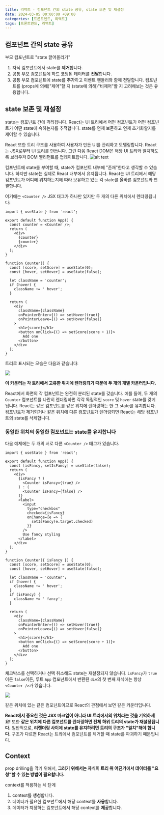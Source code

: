 ```yaml
---
title: 리액트 - 컴포넌트 간의 state 공유, state 보존 및 재설정
date: 2024-03-05 00:00:00 +09:00
categories: [프론트엔드, 리액트]
tags: [프론트엔드, 리액트]
---
```


## 컴포넌트 간의 state 공유

부모 컴포넌트로 "state 끌어올리기"

1. 자식 컴포넌트에서 state를 **제거**합니다.
2. 공통 부모 컴포넌트에 하드 코딩된 데이터를 **전달**합니다.
3. 공통 부모 컴포넌트에 state를 **추가**하고 이벤트 핸들러와 함께 전달합니다.
   컴포넌트를 (props에 의해)"제어"할 지 (state에 의해)"비제어"할 지 고려해보는 것은 유용합니다.

## state 보존 및 재설정

state는 컴포넌트 간에 격리됩니다. React는 UI 트리에서 어떤 컴포넌트가 어떤 컴포넌트가 어떤 state에 속하는지를 추적합니다. state를 언제 보존하고 언제 초기화할지를 제어할 수 있습니다.

React 또한 트리 구조를 사용하여 사용자가 만든 UI를 관리하고 모델링합니다. React는 JSX로부터 UI 트리를 만듭니다. 그런 다음 React DOM은 해당 UI 트리와 일치하도록 브라우저 DOM 엘리먼트를 업데이트합니다.
![alt text](https://res.cloudinary.com/dud0yfarc/image/upload/v1709624709/%EC%8A%A4%ED%81%AC%EB%A6%B0%EC%83%B7_2024-03-05_164300_xmmqny.png)

컴포넌트에 state를 부여할 때, state가 컴포넌트 내부에 "존재"한다고 생각할 수 있습니다. 하지만 state는 실제로 React 내부에서 유지됩니다. React는 UI 트리에서 해당 컴포넌트가 어디에 위치하는지에 따라 보유하고 있는 각 state를 올바른 컴포넌트와 연결합니다.

여기에는 `<Counter />` JSX 태그가 하나만 있지만 두 개의 다른 위치에서 렌더링됩니다:

```
import { useState } from 'react';

export default function App() {
  const counter = <Counter />;
  return (
    <div>
      {counter}
      {counter}
    </div>
  );
}

function Counter() {
  const [score, setScore] = useState(0);
  const [hover, setHover] = useState(false);

  let className = 'counter';
  if (hover) {
    className += ' hover';
  }

  return (
    <div
      className={className}
      onPointerEnter={() => setHover(true)}
      onPointerLeave={() => setHover(false)}
    >
      <h1>{score}</h1>
      <button onClick={() => setScore(score + 1)}>
        Add one
      </button>
    </div>
  );
}
```

트리로 표시되는 모습은 다음과 같습니다:

![](https://res.cloudinary.com/dud0yfarc/image/upload/v1709625898/%EC%8A%A4%ED%81%AC%EB%A6%B0%EC%83%B7_2024-03-05_165430_p9v9nl.png)

**이 카운터는 각 트리에서 고유한 위치에 렌더링되기 때문에 두 개의 개별 카운터입니다.**

React에서 화면의 각 컴포넌트는 완전히 분리된 state를 갖습니다. 예를 들어, 두 개의 `Counter` 컴포넌트를 나란히 렌더링하면 각각 독립적인 `score` 및 `hover` state를 갖게 됩니다.
React는 같은 컴포넌트를 같은 위치에 렌더링하는 한 그 state를 유지합니다. 컴포넌트가 제거되거나 같은 위치에 다른 컴포넌트가 렌더링되면 React는 해당 컴포넌트의 state를 삭제합니다.

### 동일한 위치의 동일한 컴포넌트는 state를 유지합니다

다음 예제에는 두 개의 서로 다른 `<Counter />` 태그가 있습니다.

```
import { useState } from 'react';

export default function App() {
  const [isFancy, setIsFancy] = useState(false);
  return (
    <div>
      {isFancy ? (
        <Counter isFancy={true} />
      ) : (
        <Counter isFancy={false} />
      )}
      <label>
        <input
          type="checkbox"
          checked={isFancy}
          onChange={e => {
            setIsFancy(e.target.checked)
          }}
        />
        Use fancy styling
      </label>
    </div>
  );
}

function Counter({ isFancy }) {
  const [score, setScore] = useState(0);
  const [hover, setHover] = useState(false);

  let className = 'counter';
  if (hover) {
    className += ' hover';
  }
  if (isFancy) {
    className += ' fancy';
  }

  return (
    <div
      className={className}
      onPointerEnter={() => setHover(true)}
      onPointerLeave={() => setHover(false)}
    >
      <h1>{score}</h1>
      <button onClick={() => setScore(score + 1)}>
        Add one
      </button>
    </div>
  );
}
```

체크박스를 선택하거나 선택 취소해도 state는 재설정되지 않습니다. `isFancy`가 `true`이든 `false`이든, 루트 `App` 컴포넌트에서 반환된 `div`의 첫 번째 자식에는 항상 `<Counter />`가 있습니다.

![](https://res.cloudinary.com/dud0yfarc/image/upload/v1709628841/%EC%8A%A4%ED%81%AC%EB%A6%B0%EC%83%B7_2024-03-05_175243_p3zrem.png)

같은 위치에 있는 같은 컴포넌트이므로 React의 관점에서 보면 같은 카운터입니다.

**React에서 중요한 것은 JSX 마크업이 아니라 UI 트리에서의 위치라는 것을 기억하세요!**
또한 **같은 위치에 다른 컴포넌트를 렌더링하면 전체 하위 트리의 state가 재설정됩니다.**
일반적으로, **리렌더링 사이에 state를 유지하려면 트리의 구조가 "일치"해야 합니다.** 구조가 다르면 React는 트리에서 컴포넌트를 제거할 때 state를 파괴하기 때문입니다.

## Context

prop drilling을 막기 위해서, **그러기 위해서는 자식이 트리 위 어딘가에서 데이터를 "요청"할 수 있는 방법이 필요합니다.**

context를 적용하는 세 단계

1. context를 **생성**합니다.
2. 데이터가 필요한 컴포넌트에서 해당 context를 **사용**합니다.
3. 데이터가 지정하는 컴포넌트에서 해당 context를 **제공**합니다.
